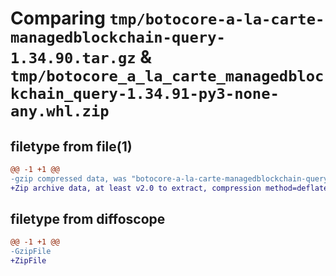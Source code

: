 # Comparing `tmp/botocore-a-la-carte-managedblockchain-query-1.34.90.tar.gz` & `tmp/botocore_a_la_carte_managedblockchain_query-1.34.91-py3-none-any.whl.zip`

## filetype from file(1)

```diff
@@ -1 +1 @@
-gzip compressed data, was "botocore-a-la-carte-managedblockchain-query-1.34.90.tar", last modified: Wed Apr 24 01:02:15 2024, max compression
+Zip archive data, at least v2.0 to extract, compression method=deflate
```

## filetype from diffoscope

```diff
@@ -1 +1 @@
-GzipFile
+ZipFile
```

